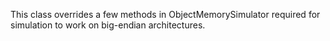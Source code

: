 This class overrides a few methods in ObjectMemorySimulator required for simulation to work on big-endian architectures.